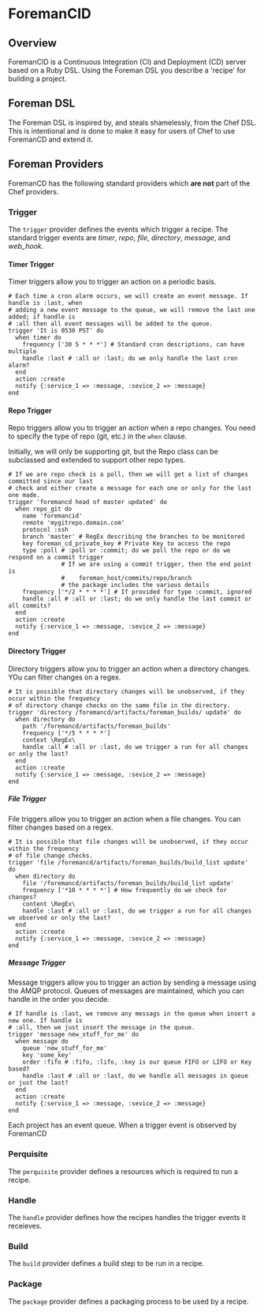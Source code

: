 # ForemanCID

## Overview
ForemanCID is a Continuous Integration (CI) and Deployment (CD) server based on a Ruby DSL. Using the Foreman DSL you describe a 'recipe' for building a project.

## Foreman DSL
The Foreman DSL is inspired by, and steals shamelessly, from the Chef DSL. This is intentional and
is done to make it easy for users of Chef to use ForemanCD and extend it.

## Foreman Providers
ForemanCD has the following standard providers which **are not** part of the Chef providers.

### Trigger
The `trigger` provider defines the events which trigger a recipe.  The standard trigger events are *timer*, *repo*, *file*, *directory*, *message*, and *web_hook*.

#### Timer Trigger
Timer triggers allow you to trigger an action on a periodic basis. 

    # Each time a cron alarm occurs, we will create an event message. If handle is :last, when
    # adding a new event message to the queue, we will remove the last one added; if handle is 
    # :all then all event messages will be added to the queue.
    trigger 'It is 0530 PST' do
      when timer do
        frequency ['30 5 * * *'] # Standard cron descriptions, can have multiple 
        handle :last # :all or :last; do we only handle the last cron alarm?
      end 
      action :create
      notify {:service_1 => :message, :sevice_2 => :message}
    end

#### Repo Trigger
Repo triggers allow you to trigger an action when a repo changes. You need to specify the type of repo (git, etc.) in the `when` clause. 

Initially, we will only be supporting git, but the Repo class can be subclassed and extended to support other repo types.

    # If we are repo check is a poll, then we will get a list of changes committed since our last
    # check and either create a message for each one or only for the last one made.
    trigger 'foremancd head of master updated' do
      when repo_git do
        name 'foremancid'
        remote 'mygitrepo.domain.com'
        protocol :ssh
        branch 'master' # RegEx describing the branches to be monitored
        key foreman_cd_private_key # Private Key to access the repo
        type :poll # :poll or :commit; do we poll the repo or do we respond on a commit trigger
                   # If we are using a commit trigger, then the end point is
                   #    foreman_host/commits/repo/branch 
                   # the package includes the various details
        frequency ['*/2 * * * *'] # If provided for type :commit, ignored
        handle :all # :all or :last; do we only handle the last commit or all commits?
      end 
      action :create
      notify {:service_1 => :message, :sevice_2 => :message}
    end

#### Directory Trigger
Directory triggers allow you to trigger an action when a directory changes. YOu can filter changes on a regex.

    # It is possible that directory changes will be unobserved, if they occur within the frequency
    # of directory change checks on the same file in the directory.
    trigger 'directory /foremancd/artifacts/foreman_builds/ update' do
      when directory do
        path '/foremancd/artifacts/foreman_builds'
        frequency ['*/5 * * * *']
        context \RegEx\
        handle :all # :all or :last, do we trigger a run for all changes or only the last?
      end
      action :create
      notify {:service_1 => :message, :sevice_2 => :message}
    end


##### File Trigger
File triggers allow you to trigger an action when a file changes. You can filter changes based on a regex.

    # It is possible that file changes will be unobserved, if they occur within the frequency
    # of file change checks.
    trigger 'file /foremancd/artifacts/foreman_builds/build_list update' do
      when directory do
        file '/foremancd/artifacts/foreman_builds/build_list update'
        frequency ['*10 * * * *'] # How frequently do we check for changes?
        content \RegEx\
        handle :last # :all or :last, do we trigger a run for all changes we observed or only the last?
      end
      action :create
      notify {:service_1 => :message, :sevice_2 => :message}
    end

##### Message Trigger
Message triggers allow you to trigger an action by sending a message using the AMQP protocol. Queues of messages are maintained, which you can handle in the order you decide.

    # If handle is :last, we remove any messags in the queue when insert a new one. If handle is
    # :all, then we just insert the message in the queue.
    trigger 'message new_stuff_for_me' do
      when message do
        queue 'new_stuff_for_me'
        key 'some_key'
        order :fifo # :fifo, :lifo, :key is our queue FIFO or LIFO or Key based?
        handle :last # :all or :last, do we handle all messages in queue or just the last?
      end
      action :create
      notify {:service_1 => :message, :sevice_2 => :message}
    end

Each project has an event queue. When a trigger event is observed by ForemanCD 

### Perquisite
The `perquisite` provider defines a resources which is required to run a recipe.

### Handle
The `handle` provider defines how the recipes handles the trigger events it receieves.

### Build
The `build` provider defines a build step to be run in a recipe.

### Package
The `package` provider defines a packaging process to be used by a recipe. 








